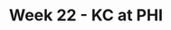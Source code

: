 ---
layout: game
title: Week 22 - KC at PHI
season: 2024
game_id: 2024_22_KC_PHI
away_team: KC
home_team: PHI
---